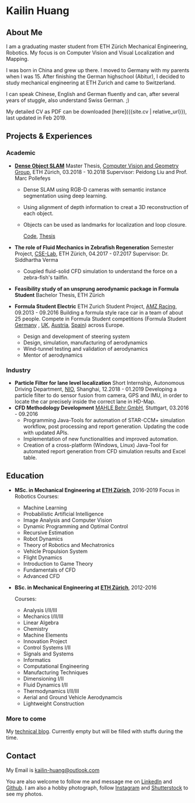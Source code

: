 <!-- ![](./resources/KailinHuangPhoto.jpg){:height="240px" width="240px"} -->
# **Kailin Huang**  

## About Me
I am a graduating master student from ETH Zürich Mechanical Engineering, Robotics. My focus is on Computer Vision and Visual Localization and Mapping.

I was born in China and grew up there. I moved to Germany with my parents when I was 15. After finishing the German highschool (Abitur), I decided to study mechanical engineering at ETH Zurich and came to Switzerland.

I can speak Chinese, English and German fluently and can, after several years of stuggle, also understand Swiss German. ;)

My detailed CV as PDF can be downloaded [here]({{site.cv | relative_url}}), last updated in Feb 2019.


## Projects & Experiences

### Academic
* **[Dense Object SLAM](./projects/mt_objslam.md)**
Master Thesis, [Computer Vision and Geometry Group](http://www.cvg.ethz.ch/index.php), ETH Zürich, 03.2018 - 10.2018
Supervisor: Peidong Liu and Prof. Marc Pollefeys

  * Dense SLAM using RGB-D cameras with semantic instance segmentation using deep learning.
  * Using alignment of depth information to creat a 3D reconstruction of each object.
  * Objects can be used as landmarks for localization and loop closure.

    [Code](https://github.com/khuang93/MT_ObjSLAM), [Thesis](./resources/MT_ObjSLAM_LaTeX.pdf)

* **The role of Fluid Mechanics in Zebrafish Regeneration**
Semester Project, [CSE-Lab](https://www.cse-lab.ethz.ch/), ETH Zürich, 04.2017 - 07.2017
Supervisor: Dr. Siddhartha Verma

    * Coupled fluid-solid CFD simulation to understand the force on a zebra-fish's tailfin.

* **Feasibility study of an unsprung aerodynamic package in Formula Student**
Bachelor Thesis, ETH Zürich

* **Formula Student Electric**
ETH Zurich Student Project,  [AMZ Racing](http://www.amzracing.ch), 09.2013 - 09.2016
  Building a formula style race car in a team of about 25 people. Compete in Formula Student competitions (Formula Student [Germany](http://www.formulastudent.de) 
, [UK](http://www.imeche.org/events/formula-student/), [Austria](https://fsaustria.at/), [Spain](http://formulastudent.es/)) across Europe.
  * Design and development of steering system
  * Design, simulation, manufacturing of aerodynamics
  * Wind-tunnel testing and validation of aerodynamics
  * Mentor of aerodynamics

### Industry

* **Particle Filter for lane level localization**
Short Internship, Autonomous Driving Department, [NIO](https://www.nio.io/), Shanghai, 12.2018 - 01.2019
  Developing a particle filter to do sensor fusion from camera, GPS and IMU, in order to locate the car precisely inside the correct lane in  HD-Map.
* **CFD Methodology Development**
[MAHLE Behr GmbH](https://www.mahle.com/en/about-mahle/locations/6106.jsp), Stuttgart, 03.2016 - 09.2016
  * Programming Java-Tools for automation of STAR-CCM+ simulation workflow, post processing and report generation. Updating the code with updated APIs. 
  * Implementation of new functionalities and improved automation.
  * Creation of a cross-platform (Windows, Linux) Java-Tool for automated report generation from CFD simulation results and Excel table.



## Education
* **MSc. in Mechanical Engineering at [ETH Zürich](http://www.ethz.ch)**, 2016-2019
Focus in Robotics
  Courses:
  * Machine Learning
  * Probabilistic Artificial Intelligence
  * Image Analysis and Computer Vision
  * Dynamic Programming and Optimal Control
  * Recursive Estimation
  * Robot Dynamics
  * Theory of Robotics and Mechatronics
  * Vehicle Propulsion System
  * Flight Dynamics
  * Introduction to Game Theory
  * Fundamentals of CFD
  * Advanced CFD

* **BSc. in Mechanical Engineering at [ETH Zürich](http://www.ethz.ch)**, 2012-2016

    Courses:
    * Analysis I/II/III
    * Mechanics I/II/III
    * Linear Algebra
    * Chemistry
    * Machine Elements
    * Innovation Project
    * Control Systems I/II
    * Signals and Systems
    * Informatics
    * Computational Engineering
    * Manufacturing Techniques
    * Dimensioning I/II
    * Fluid Dynamics I/II
    * Thermodynamics I/II/III
    * Aerial and Ground Vehicle Aerodynamcis
    * Lightweight Construction






### More to come
My [technical blog](./blogs/blogs.md). Currently empty but will be filled with stuffs during the time.



## Contact
My Email is kailin-huang@outlook.com 

You are also welcome to follow me and message me on [LinkedIn](https://www.linkedin.com/in/kailinhuang93/) and [Github](https://github.com/khuang93). 
I am also a hobby photograph, follow [Instagram](https://www.instagram.com/khuang1993/) and [Shutterstock](https://www.shutterstock.com/g/Kailin+Huang) to see my photos.
